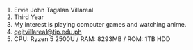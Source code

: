 1. Ervie John Tagalan Villareal
2. Third Year
3. My interest is playing computer games and watching anime.
4. qejtvillareal@tip.edu.ph
5. CPU: Ryzen 5 2500U / RAM: 8293MB / ROM: 1TB HDD
